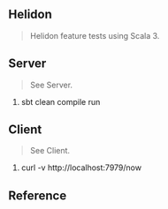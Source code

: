 Helidon
-------
>Helidon feature tests using Scala 3.

Server
------
>See Server.
1. sbt clean compile run

Client
------
>See Client.
1. curl -v http://localhost:7979/now

Reference
---------
